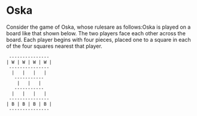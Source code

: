 # Oska
Consider the game of Oska, whose rulesare as follows:Oska is played on a board like that shown below.  The two players face each other across the board.  Each player begins with four pieces, placed one to a square in each of the four squares nearest that player.
```
 ---------------
| W | W | W | W |
 ---------------
  |   |   |   |
   -----------
    |   |   |
   -----------
  |   |   |   |
 ---------------
| B | B | B | B |
 ---------------
```
